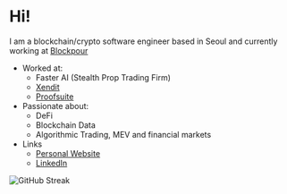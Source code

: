 # Hi!
I am a blockchain/crypto software engineer based in Seoul and currently working at [Blockpour](https://www.blockpour.com/)
* Worked at:
  - Faster AI (Stealth Prop Trading Firm)
  - [Xendit](https://www.xendit.co/en/)
  - [Proofsuite](https://github.com/proofsuite)
* Passionate about:
  - DeFi
  - Blockchain Data
  - Algorithmic Trading, MEV and financial markets
* Links
  - [Personal Website](https://www.davidvanisacker.com/)
  - [LinkedIn](https://www.linkedin.com/in/david-van-isacker/)

![GitHub Streak](https://github-readme-streak-stats.herokuapp.com/?user=dvisacker)
